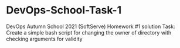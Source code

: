 # DevOps-School-Task-1
DevOps Autumn School 2021 (SoftServe)
Homework #1 solution
Task: Create a simple bash script for changing the owner of directory with checking arguments for validity
